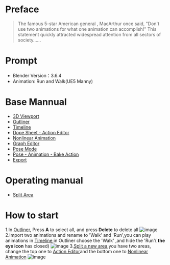 # Preface
> The famous 5-star American general , MacArthur once said, "Don't use two animations for what one animation can accomplish!" This statement quickly attracted widespread attention from all sectors of society......
# Prompt
- Blender Version：3.6.4
- Animation: Run and Walk(UE5 Manny)
# Base Mannual
- [3D Viewport](https://github.com/Nanfengzhiwo1/BlenderCombineAnimations/issues/1)
- [Outliner](https://github.com/Nanfengzhiwo1/BlenderCombineAnimations/issues/2)
- [Timeline](https://github.com/Nanfengzhiwo1/BlenderCombineAnimations/issues/3)
- [Dope Sheet - Action Editor](https://github.com/Nanfengzhiwo1/BlenderCombineAnimations/issues/4)
- [Nonlinear Animation](https://github.com/Nanfengzhiwo1/BlenderCombineAnimations/issues/5)
- [Graph Editor](https://github.com/Nanfengzhiwo1/BlenderCombineAnimations/issues/6)
- [Pose Mode](https://github.com/Nanfengzhiwo1/BlenderCombineAnimations/issues/7)
- [Pose - Animation - Bake Action](https://github.com/Nanfengzhiwo1/BlenderCombineAnimations/issues/8)
- [Export](https://github.com/Nanfengzhiwo1/BlenderCombineAnimations/issues/9)
# Operating manual
- [Split Area](https://github.com/Nanfengzhiwo1/BlenderCombineAnimations/issues/10)
# How to start
1.In [Outliner](https://github.com/Nanfengzhiwo1/BlenderCombineAnimations/issues/2), Press **A** to select all, and press **Delete** to delete all
![image](https://github.com/Nanfengzhiwo1/BlenderCombineAnimations/assets/107869748/15297cdf-f7c2-48f4-8003-3ae1799f7e34)
2.Import two animations and rename to 'Walk' and 'Run',you can play animations in [Timeline](https://github.com/Nanfengzhiwo1/BlenderCombineAnimations/issues/3),in Outliner choose the 'Walk' ,and  hide the 'Run'( **the eye icon** has closed)
![image](https://github.com/Nanfengzhiwo1/BlenderCombineAnimations/assets/107869748/83718d97-dc45-4246-ae85-b1583bfe166e)
3.[Split a new area](https://github.com/Nanfengzhiwo1/BlenderCombineAnimations/issues/10),you have two areas, change the top one to [Action Editor](https://github.com/Nanfengzhiwo1/BlenderCombineAnimations/issues/4)and the bottom one to [Nonlinear Animation](https://github.com/Nanfengzhiwo1/BlenderCombineAnimations/issues/5)
![image](https://github.com/Nanfengzhiwo1/BlenderCombineAnimations/assets/107869748/bbc54883-335c-4196-80ca-10b030afc0c8)

